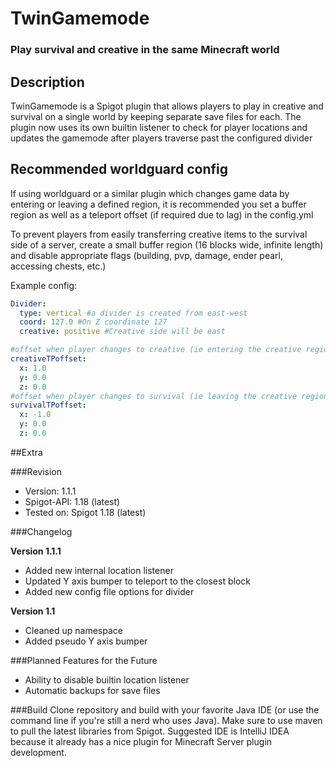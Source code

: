 # TwinGamemode

### Play survival and creative in the same Minecraft world

## Description

TwinGamemode is a Spigot plugin that allows players to play in creative and survival on a single world by keeping separate save files for each.
The plugin now uses its own builtin listener to check for player locations and updates the gamemode after players traverse past the configured divider

## Recommended worldguard config

If using worldguard or a similar plugin which changes game data by entering or leaving a defined region, it is recommended you set a buffer region 
as well as a teleport offset (if required due to lag) in the config.yml

To prevent players from easily transferring creative items to the survival side of a server, create a small buffer region (16 blocks wide, infinite length) 
and disable appropriate flags (building, pvp, damage, ender pearl, accessing chests, etc.)

Example config:

```YAML
Divider:
  type: vertical #a divider is created from east-west
  coord: 127.0 #On Z coordinate 127
  creative: positive #Creative side will be east

#offset when player changes to creative (ie entering the creative region)
creativeTPoffset:
  x: 1.0
  y: 0.0
  z: 0.0
#offset when player changes to survival (ie leaving the creative region)
survivalTPoffset:
  x: -1.0
  y: 0.0
  z: 0.0
```

##Extra

###Revision
- Version: 1.1.1
- Spigot-API: 1.18 (latest)
- Tested on: Spigot 1.18 (latest)

###Changelog

**Version 1.1.1**
- Added new internal location listener
- Updated Y axis bumper to teleport to the closest block
- Added new config file options for divider

**Version 1.1**
- Cleaned up namespace
- Added pseudo Y axis bumper

###Planned Features for the Future
- Ability to disable builtin location listener
- Automatic backups for save files

###Build
Clone repository and build with your favorite Java IDE 
(or use the command line if you're still a nerd who uses Java). 
Make sure to use maven to pull the latest libraries from Spigot. 
Suggested IDE is IntelliJ IDEA because it already has a nice plugin
for Minecraft Server plugin development.
